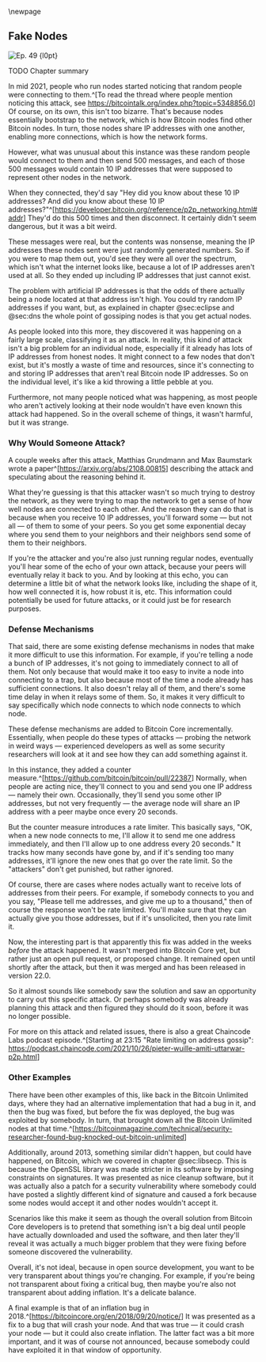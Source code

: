 \newpage
## Fake Nodes


![Ep. 49 {l0pt}](qr/49.png)

TODO Chapter summary

In mid 2021, people who run nodes started noticing that random people were connecting to them.^[To read the thread where people mention noticing this attack, see <https://bitcointalk.org/index.php?topic=5348856.0>] Of course, on its own, this isn't too bizarre. That's because nodes essentially bootstrap to the network, which is how Bitcoin nodes find other Bitcoin nodes. In turn, those nodes share IP addresses with one another, enabling more connections, which is how the network forms.

However, what was unusual about this instance was these random people would connect to them and then send 500 messages, and each of those 500 messages would contain 10 IP addresses that were supposed to represent other nodes in the network.

When they connected, they'd say "Hey did you know about these 10 IP addresses? And did you know about these 10 IP addresses?"^[<https://developer.bitcoin.org/reference/p2p_networking.html#addr>] They'd do this 500 times and then disconnect. It certainly didn't seem dangerous, but it was a bit weird.

These messages were real, but the contents was nonsense, meaning the IP addresses these nodes sent were just randomly generated numbers. So if you were to map them out, you'd see they were all over the spectrum, which isn't what the internet looks like, because a lot of IP addresses aren't used at all. So they ended up including IP addresses that just cannot exist.

The problem with artificial IP addresses is that the odds of there actually being a node located at that address isn't high. You could try random IP addresses if you want, but, as explained in chapter @sec:eclipse  and @sec:dns the whole point of gossiping nodes is that you get actual nodes.

As people looked into this more, they discovered it was happening on a fairly large scale, classifying it as an attack. In reality, this kind of attack isn't a big problem for an individual node, especially if it already has lots of IP addresses from honest nodes. It might connect to a few nodes that don't exist, but it's mostly a waste of time and resources, since it's connecting to and storing IP addresses that aren't real Bitcoin node IP addresses. So on the individual level, it's like a kid throwing a little pebble at you.

Furthermore, not many people noticed what was happening, as most people who aren't actively looking at their node wouldn't have even known this attack had happened. So in the overall scheme of things, it wasn't harmful, but it was strange.

### Why Would Someone Attack?

A couple weeks after this attack, Matthias Grundmann and Max Baumstark wrote a paper^[<https://arxiv.org/abs/2108.00815>] describing the attack and speculating about the reasoning behind it.

What they're guessing is that this attacker wasn't so much trying to destroy the network, as they were trying to map the network to get a sense of how well nodes are connected to each other. And the reason they can do that is because when you receive 10 IP addresses, you'll forward some — but not all — of them to some of your peers. So you get some exponential decay where you send them to your neighbors and their neighbors send some of them to their neighbors.

If you're the attacker and you're also just running regular nodes, eventually you'll hear some of the echo of your own attack, because your peers will eventually relay it back to you. And by looking at this echo, you can determine a little bit of what the network looks like, including the shape of it, how well connected it is, how robust it is, etc. This information could potentially be used for future attacks, or it could just be for research purposes.

### Defense Mechanisms

That said, there are some existing defense mechanisms in nodes that make it more difficult to use this information. For example, if you're telling a node a bunch of IP addresses, it's not going to immediately connect to all of them. Not only because that would make it too easy to invite a node into connecting to a trap, but also because most of the time a node already has sufficient connections. It also doesn't relay all of them, and there's some time delay in when it relays some of them. So, it makes it very difficult to say specifically which node connects to which node connects to which node.

These defense mechanisms are added to Bitcoin Core incrementally. Essentially, when people do these types of attacks — probing the network in weird ways — experienced developers as well as some security researchers will look at it and see how they can add something against it.

In this instance, they added a counter measure.^[<https://github.com/bitcoin/bitcoin/pull/22387>] Normally, when people are acting nice, they'll connect to you and send you one IP address — namely their own. Occasionally, they'll send you some other IP addresses, but not very frequently — the average node will share an IP address with a peer maybe once every 20 seconds.

But the counter measure introduces a rate limiter. This basically says, "OK, when a new node connects to me, I'll allow it to send me one address immediately, and then I'll allow up to one address every 20 seconds." It tracks how many seconds have gone by, and if it's sending too many addresses, it'll ignore the new ones that go over the rate limit. So the "attackers" don't get punished, but rather ignored.

Of course, there are cases where nodes actually want to receive lots of addresses from their peers. For example, if somebody connects to you and you say, "Please tell me addresses, and give me up to a thousand," then of course the response won't be rate limited. You'll make sure that they can actually give you those addresses, but if it's unsolicited, then you rate limit it.

Now, the interesting part is that apparently this fix was added in the weeks _before_ the attack happened. It wasn't merged into Bitcoin Core yet, but rather just an open pull request, or proposed change. It remained open until shortly after the attack, but then it was merged and has been released in version 22.0.

So it almost sounds like somebody saw the solution and saw an opportunity to carry out this specific attack. Or perhaps somebody was already planning this attack and then figured they should do it soon, before it was no longer possible.

For more on this attack and related issues, there is also a great Chaincode Labs podcast episode.^[Starting at 23:15 "Rate limiting on address gossip": <https://podcast.chaincode.com/2021/10/26/pieter-wuille-amiti-uttarwar-p2p.html>]

### Other Examples

There have been other examples of this, like back in the Bitcoin Unlimited days, where they had an alternative implementation that had a bug in it, and then the bug was fixed, but before the fix was deployed, the bug was exploited by somebody. In turn, that brought down all the Bitcoin Unlimited nodes at that time.^[<https://bitcoinmagazine.com/technical/security-researcher-found-bug-knocked-out-bitcoin-unlimited>]

Additionally, around 2013, something similar didn't happen, but could have happened, on Bitcoin, which we covered in chapter @sec:libsecp. This is because the OpenSSL library was made stricter in its software by imposing constraints on signatures. It was presented as nice cleanup software, but it was actually also a patch for a security vulnerability where somebody could have posted a slightly different kind of signature and caused a fork because some nodes would accept it and other nodes wouldn't accept it.

Scenarios like this make it seem as though the overall solution from Bitcoin Core developers is to pretend that something isn't a big deal until people have actually downloaded and used the software, and then later they'll reveal it was actually a much bigger problem that they were fixing before someone discovered the vulnerability.

Overall, it's not ideal, because in open source development, you want to be very transparent about things you're changing. For example, if you're being not transparent about fixing a critical bug, then maybe you're also not transparent about adding inflation. It's a delicate balance.

A final example is that of an inflation bug in 2018.^[<https://bitcoincore.org/en/2018/09/20/notice/>] It was presented as a fix to a bug that will crash your node. And that was true — it could crash your node — but it could also create inflation. The latter fact was a bit more important, and it was of course not announced, because somebody could have exploited it in that window of opportunity.
